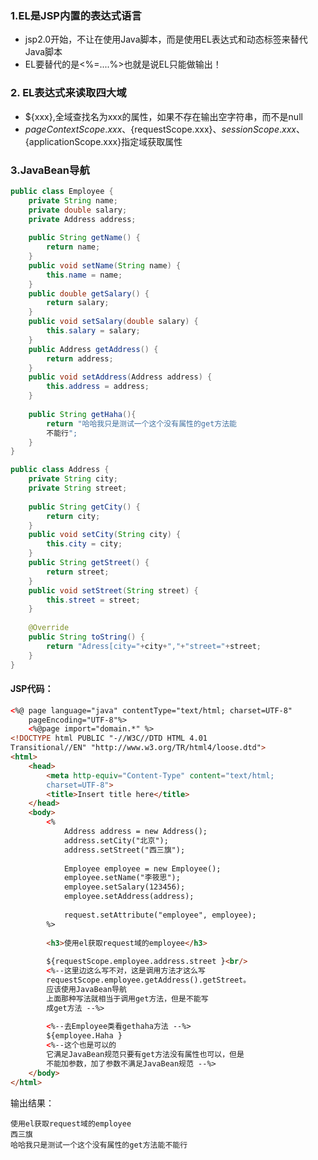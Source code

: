 ### 1.EL是JSP内置的表达式语言

- jsp2.0开始，不让在使用Java脚本，而是使用EL表达式和动态标签来替代Java脚本
- EL要替代的是<%=....%>也就是说EL只能做输出！

### 2. EL表达式来读取四大域
- ${xxx},全域查找名为xxx的属性，如果不存在输出空字符串，而不是null
- ${pageContextScope.xxx}、${requestScope.xxx}、${sessionScope.xxx}、${applicationScope.xxx}指定域获取属性

### 3.JavaBean导航

```java
public class Employee {
	private String name;
	private double salary;
	private Address address;
	
	public String getName() {
		return name;
	}
	public void setName(String name) {
		this.name = name;
	}
	public double getSalary() {
		return salary;
	}
	public void setSalary(double salary) {
		this.salary = salary;
	}
	public Address getAddress() {
		return address;
	}
	public void setAddress(Address address) {
		this.address = address;
	}
	
	public String getHaha(){
		return "哈哈我只是测试一个这个没有属性的get方法能
		不能行";
	}
}

public class Address {
	private String city;
	private String street;
	
	public String getCity() {
		return city;
	}
	public void setCity(String city) {
		this.city = city;
	}
	public String getStreet() {
		return street;
	}
	public void setStreet(String street) {
		this.street = street;
	}
	
	@Override
	public String toString() {
		return "Adress[city="+city+","+"street="+street;
	}
}
```
#### JSP代码：
```html
<%@ page language="java" contentType="text/html; charset=UTF-8"
    pageEncoding="UTF-8"%>
    <%@page import="domain.*" %>
<!DOCTYPE html PUBLIC "-//W3C//DTD HTML 4.01 
Transitional//EN" "http://www.w3.org/TR/html4/loose.dtd">
<html>
	<head>
		<meta http-equiv="Content-Type" content="text/html; 
		charset=UTF-8">
		<title>Insert title here</title>
	</head>
	<body>
		<% 
			Address address = new Address();
			address.setCity("北京");
			address.setStreet("西三旗");
			
			Employee employee = new Employee();
			employee.setName("李筱思");
			employee.setSalary(123456);
			employee.setAddress(address);
			
			request.setAttribute("employee", employee);
		%>
		
		<h3>使用el获取request域的employee</h3>
		
		${requestScope.employee.address.street }<br/>
		<%--这里边这么写不对，这是调用方法才这么写
		requestScope.employee.getAddress().getStreet。
		应该使用JavaBean导航 
		上面那种写法就相当于调用get方法，但是不能写
		成get方法 --%>
		
		<%--去Employee类看gethaha方法 --%>
		${employee.Haha }
		<%--这个也是可以的 
		它满足JavaBean规范只要有get方法没有属性也可以，但是
		不能加参数，加了参数不满足JavaBean规范 --%>
	</body>
</html>
```

输出结果：

    使用el获取request域的employee
    西三旗
    哈哈我只是测试一个这个没有属性的get方法能不能行 
    
